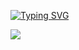 <a href="https://git.io/typing-svg"><img src="https://readme-typing-svg.demolab.com?font=Poppins&size=25&pause=1000&color=F71513&center=true&vCenter=true&width=435&lines=Did+you+know%3F+I+love+cats+%F0%9F%98%BA" alt="Typing SVG" /></a>

<img src="https://dcbadge.vercel.app/api/shield/1016579890125996132?theme=clean" />

